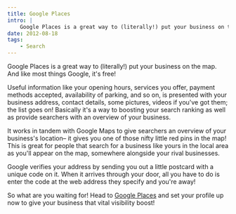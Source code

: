 ```yaml
---
title: Google Places
intro: |
    Google Places is a great way to (literally!) put your business on the map. And like most things Google, it's free!
date: 2012-08-18
tags:
    - Search
---
```


Google Places is a great way to (literally!) put your business on the map. And like most things Google, it's free!

Useful information like your opening hours, services you offer, payment methods accepted, availability of parking, and so on, is presented with your business address, contact details, some pictures, videos if you've got them; the list goes on! Basically it's a way to boosting your search ranking as well as provide searchers with an overview of your business.

It works in tandem with Google Maps to give searchers an overview of your business's location– it gives you one of those nifty little red pins in the map! This is great for people that search for a business like yours in the local area as you'll appear on the map, somewhere alongside your rival businesses.

Google verifies your address by sending you out a little postcard with a unique code on it. When it arrives through your door, all you have to do is enter the code at the web address they specify and you're away!

So what are you waiting for! Head to [Google Places](http://www.google.com/places/) and set your profile up now to give your business that vital visibility boost!
